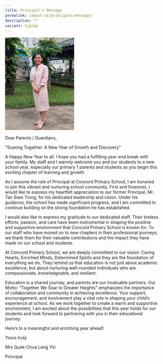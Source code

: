 ```yaml
---
title: Principal's Message
permalink: /about-us/principals-message/
description: ""
variant: tiptap
---
```

<p></p>
<p></p>
<p></p>
<p></p>
<p></p>
<div class="isomer-image-wrapper">
<img style="width: 45%;" height="auto" width="100%" alt="" src="/images/Principle_Msg_Mrs_Quek.jpg">
</div>
<p>Dear Parents / Guardians,</p>
<p>"Soaring Together: A New Year of Growth and Discovery"</p>
<p>A Happy New Year to all. I hope you had a fulfilling year-end break with
your family. My staff and I warmly welcome you and our students to a new
school year, especially our primary 1 parents and students as you begin
this exciting chapter of learning and growth.</p>
<p>As I assume the role of Principal at Concord Primary School, I am honored
to join this vibrant and nurturing school community. First and foremost,
I would like to express my heartfelt appreciation to our former Principal,
Mr. Tan Siew Tiong, for his dedicated leadership and vision. Under his
guidance, the school has made significant progress, and I am committed
to continue building on the strong foundation he has established.</p>
<p>I would also like to express my gratitude to our dedicated staff. Their
tireless efforts, passion, and care have been instrumental in shaping the
positive and supportive environment that Concord Primary School is known
for. To our staff who have moved on to new chapters in their professional
journeys, we thank them for their valuable contributions and the impact
they have made on our school and students.</p>
<p>At Concord Primary School, we are deeply committed to our vision: Caring
Hearts, Enriched Minds, Determined Spirits and they are the foundation
of everything we do. They remind us that education is not just about academic
excellence, but about nurturing well-rounded individuals who are compassionate,
knowledgeable, and resilient.</p>
<p>Education is a shared journey, and parents are our invaluable partners.
Our Motto: "Together We Soar to Greater Heights" emphasizes the importance
of collaboration and community in achieving excellence. Your support, encouragement,
and involvement play a vital role in shaping your child’s experience at
school. As we work together to create a warm and supportive environment,
I am excited about the possibilities that this year holds for our students
and look forward to partnering with you in their educational journey.</p>
<p>Here’s to a meaningful and enriching year ahead!</p>
<p>Yours truly</p>
<p>Mrs Quek-Chua Leng Yin</p>
<p>Principal</p>
<p></p>
<p></p>
<p></p>
<p></p>
<p></p>
<h2></h2>
<p></p>